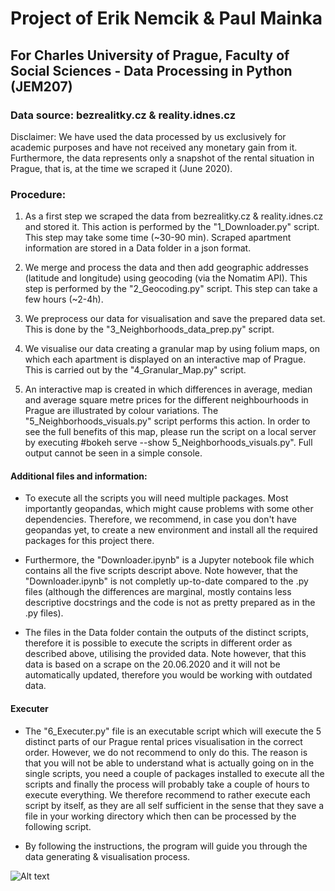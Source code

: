 # Project of Erik Nemcik & Paul Mainka

## For Charles University of Prague, Faculty of Social Sciences - Data Processing in Python (JEM207)

### Data source: bezrealitky.cz & reality.idnes.cz 
Disclaimer: We have used the data processed by us exclusively for academic purposes and have  not received any monetary gain from it. Furthermore, the data represents only a snapshot of the rental situation in Prague, that is, at the time we scraped it (June 2020).

### Procedure: 
1. As a first step we scraped the data from bezrealitky.cz & reality.idnes.cz and stored it. This action is performed by the "1_Downloader.py" script. This step may take some time (~30-90 min). Scraped apartment information are stored in a Data folder in a json format. 

2. We merge and process the data and then add geographic addresses (latitude and longitude) using geocoding (via the Nomatim API). This step is performed by the "2_Geocoding.py" script. This step can take a few hours (~2-4h).

3. We preprocess our data for visualisation and save the prepared data set. This is done by the "3_Neighborhoods_data_prep.py" script.

4. We visualise our data creating a granular map by using folium maps, on which each apartment is displayed on an interactive map of Prague. This is carried out by the "4_Granular_Map.py" script.

5. An interactive map is created in which differences in average, median and average square metre prices for the different neighbourhoods in Prague are illustrated by colour variations. The "5_Neighborhoods_visuals.py" script performs this action. In order to see the full benefits of this map, please run the script on a local server by executing #bokeh serve --show 5_Neighborhoods_visuals.py". Full output cannot be seen in a simple console. 

#### Additional files and information:
- To execute all the scripts you will need multiple packages. Most importantly geopandas, which might cause problems with some other dependencies. Therefore, we recommend, in case you don't have geopandas yet, to create a new environment and install all the required packages for this project there. 

- Furthermore, the "Downloader.ipynb" is a Jupyter notebook file which contains all the five scripts descript above. Note however, that the "Downloader.ipynb" is not completly up-to-date compared to the .py files (although the differences are marginal, mostly contains less descriptive docstrings and the code is not as pretty prepared as in the .py files).

- The files in the Data folder contain the outputs of the distinct scripts, therefore it is possible to execute the scripts in different order as described above, utilising the provided data. Note however, that this data is based on a scrape on the 20.06.2020 and it will not be automatically updated, therefore you would be working with outdated data.

#### Executer

- The "6_Executer.py" file is an executable script which will execute the 5 distinct parts of our Prague rental prices visualisation in the correct order. However, we do not recommend to only do this. The reason is that you will not be able to understand what is actually going on in the single scripts, you need a couple of packages installed to execute all the scripts and finally the process will probably take a couple of hours to execute everything. We therefore recommend to rather execute each script by itself, as they are all self sufficient in the sense that they save a file in your working directory which then can be processed by the following script.

- By following the instructions, the program will guide you through the data generating & visualisation process. 

![Alt text](https://i.postimg.cc/cHqkhSJL/Screenshot-2020-06-20-at-21-51-53.png "Aggregated Interactive Map Example")


